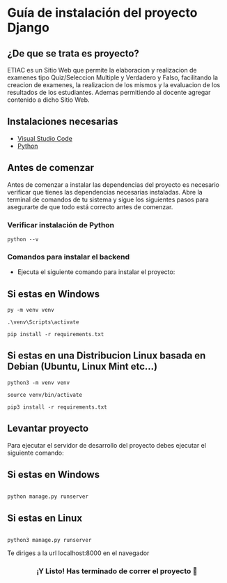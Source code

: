 # Guía de instalación del proyecto Django

## ¿De que se trata es proyecto?

ETIAC es un Sitio Web que permite la elaboracion y realizacion de examenes tipo Quiz/Seleccion Multiple y Verdadero y Falso, facilitando la creacion de examenes, la realizacion de los mismos y la evaluacion de los resultados de los estudiantes. Ademas permitiendo al docente agregar contenido a dicho Sitio Web.

## Instalaciones necesarias

- [Visual Studio Code](https://code.visualstudio.com/)
- [Python](https://www.python.org/downloads/)

## Antes de comenzar

Antes de comenzar a instalar las dependencias del proyecto es necesario verificar que tienes las dependencias necesarias instaladas.
Abre la terminal de comandos de tu sistema y sigue los siguientes pasos para asegurarte de que todo está correcto antes de comenzar.

### Verificar instalación de Python

```
python --v
```


### Comandos para instalar el backend


- Ejecuta el siguiente comando para instalar el proyecto:

## Si estas en Windows

```
py -m venv venv 
```

```
.\venv\Scripts\activate
```

```
pip install -r requirements.txt
```

## Si estas en una Distribucion Linux basada en Debian (Ubuntu, Linux Mint etc...)

```
python3 -m venv venv
```

```
source venv/bin/activate
```

```
pip3 install -r requirements.txt
```

## Levantar proyecto

Para ejecutar el servidor de desarrollo del proyecto debes ejecutar el siguiente comando:

## Si estas en Windows

```

python manage.py runserver
```

## Si estas en Linux

```

python3 manage.py runserver
```

Te diriges a la url localhost:8000 en el navegador


<h3 align="center">¡Y Listo! Has terminado de correr el proyecto 🥳</h3>
